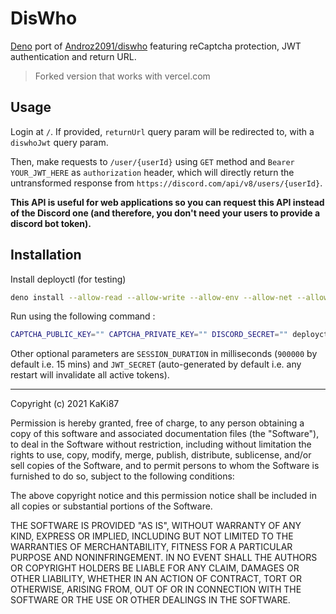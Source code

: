 # DisWho

[Deno](https://deno.land/) port of [Androz2091/diswho](https://github.com/Androz2091/diswho) featuring reCaptcha protection, JWT authentication and return URL.

> Forked version that works with vercel.com

## Usage

Login at `/`. If provided, `returnUrl` query param will be redirected to, with a `diswhoJwt` query param.

Then, make requests to `/user/{userId}` using `GET` method and `Bearer YOUR_JWT_HERE` as `authorization` header, which will directly return the untransformed response from `https://discord.com/api/v8/users/{userId}`.

**This API is useful for web applications so you can request this API instead of the Discord one (and therefore, you don't need your users to provide a discord bot token).**

## Installation

Install deployctl (for testing)

```bash
deno install --allow-read --allow-write --allow-env --allow-net --allow-run --no-check -f https://deno.land/x/deploy/deployctl.ts
```

Run using the following command :

```bash
CAPTCHA_PUBLIC_KEY="" CAPTCHA_PRIVATE_KEY="" DISCORD_SECRET="" deployctl --no-check run mod.js
```

Other optional parameters are `SESSION_DURATION` in milliseconds (`900000` by default i.e. 15 mins) and `JWT_SECRET` (auto-generated by default i.e. any restart will invalidate all active tokens).

---

Copyright (c) 2021 KaKi87

Permission is hereby granted, free of charge, to any person obtaining a copy of this software and associated documentation files (the "Software"), to deal in the Software without restriction, including without limitation the rights to use, copy, modify, merge, publish, distribute, sublicense, and/or sell copies of the Software, and to permit persons to whom the Software is furnished to do so, subject to the following conditions:

The above copyright notice and this permission notice shall be included in all copies or substantial portions of the Software.

THE SOFTWARE IS PROVIDED "AS IS", WITHOUT WARRANTY OF ANY KIND, EXPRESS OR IMPLIED, INCLUDING BUT NOT LIMITED TO THE WARRANTIES OF MERCHANTABILITY, FITNESS FOR A PARTICULAR PURPOSE AND NONINFRINGEMENT. IN NO EVENT SHALL THE AUTHORS OR COPYRIGHT HOLDERS BE LIABLE FOR ANY CLAIM, DAMAGES OR OTHER LIABILITY, WHETHER IN AN ACTION OF CONTRACT, TORT OR OTHERWISE, ARISING FROM, OUT OF OR IN CONNECTION WITH THE SOFTWARE OR THE USE OR OTHER DEALINGS IN THE SOFTWARE.